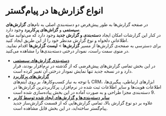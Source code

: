 # انواع گزارش‌ها در پیام‌گستر
در صفحه گزارش‌ها به طور پیش‌فرض دو  دسته‌بندی اصلی به نام‌های **گزارش‌های سیستمی** و **گزاش‌های پرکاربرد** وجود دارد. <br>در کنار این گزارشات امکان ایجاد **دسته‌بندی و گزارش جدید** وجود دارد که می‌توانید منابع اطلاعاتی دلخواه و نوع گزارش مدنظر خود را از این طریق ایجاد کنید. <br>
برای دسترسی به صفحه‌ی گزارش‌ها از مسیر **گزارش‌ها** > **لیست گزارش‌ها** اقدام نمایید. در منوی سمت راست، نمودار درختی دسته‌بندی‌ها را مشاهده می‌کنید. 
- [**دسته‌بندی گزارش‌های سیستمی**](https://github.com/1stco/PayamGostarDocs/blob/master/Help/Management-and-reports/SystemReports.md)<br>
   در این بخش تمامی گزارش‌های پیش‌فرضی که از گذشته در نرم‌افزار بودند، قرار دارد و در نسخه جدید تنها نمایش نمودار درختی آن  تغییر کرده است.
- [**گزارش‌های پرکاربرد**](https://github.com/1stco/PayamGostarDocs/blob/master/Help/Management-and-reports/FrequentlyUsedReports/FrequentlyUsedReportsIntroduction.md)<br>
   با توجه به نیاز کسب‌وکارها، بر روی آیتم‌های CRM، ابزارهای ارتباطی، پیگیری‌ها، اطلاعات هویت‌ها و سایر اطلاعات ثبت شده در نرم‌افزار، پرکاربردترین گزارش‌ها در 9 دسته‌بندی مجزا طراحی و به صورت آماده در این بخش پیاده‌سازی شده است. <br>
- [**سایر دسته‌بندی‌ها و گزارش‌های ایجاد شده توسط کاربر**](https://github.com/1stco/PayamGostarDocs/blob/master/Help/Management-and-reports/Report-Builder/ReportBuilderIntroduction.md)<br>
   علاوه بر دو نوع گزارش بالا، تمامی گزارش‌هایی که از قسمت گزارش‌ساز جدید پیام‌گستر ساخته‌اید، در این بخش قابل مشاهده است.<br>
